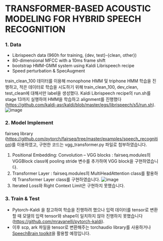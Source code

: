 # TRANSFORMER-BASED ACOUSTIC MODELING  FOR HYBRID SPEECH RECOGNITION

### 1. Data
- Librispeech data (960h for training, {dev, test}-{clean, other})
- 80-dimensional MFCC with a 10ms frame shift
- bootstrap HMM-GMM system using Kaldi Librispeech recipe
- Speed perturbation & SpecAugment

 train_clean_100 데이터를 이용해 monophone HMM 및 triphone HMM 학습을 진행하고, 적은 데이터로 학습을 시도하기 위해 train_clean_100, dev_clean, test_clean에 대해서만 label을 생성했다. Kaldi Librispeech recipe의 run.sh를 stage 13까지 실행하여 HMM을 학습하고 alignment를 진행했다(https://github.com/kaldi-asr/kaldi/blob/master/egs/librispeech/s5/run.sh).
![image](https://user-images.githubusercontent.com/55790232/179365632-309b0ca2-b4d0-4461-9284-c6e2f70b684f.png)


### 2. Model Implement
  fairseq library (https://github.com/pytorch/fairseq/tree/master/examples/speech_recognition)를 이용하였고, 구현한 코드는 vgg_transformer.py 파일로 첨부하였습니다.
1) Positional Embedding: Convolution – VGG blocks : fairseq.modules의 VGGBlock class에 pooling stride 변수를 추가하여 VGG block을 구현하였습니다. 
2) Transformer Layer : fairseq.modules의 MultiHeadAttention class를 활용하여 Transformer Layer class를 구현하였습니다.
![image](https://user-images.githubusercontent.com/55790232/179365664-cdc5bee6-e347-4fe9-a405-61e5e911f313.png)
3) Iterated Loss와 Right Context Limit은 구현하지 못했습니다.

### 3. Train & Test
- Pytorch-Kaldi 을 참고하여 학습을 진행하려 했으나 입력 데이터를 tensor로 변환할 때 모델의 입력 tensor와 shape이 일치하지 않아 진행하지 못했습니다(https://github.com/mravanelli/pytorch-kaldi).
- 이후 scp, ark 파일을 tensor로 변환해주는 torchaudio library를 사용하거나  [SpeechBrain toolkit](https://github.com/speechbrain/speechbrain)을 활용할 예정입니다.
